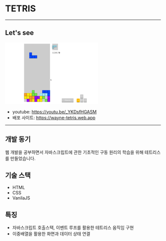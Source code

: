 # TETRIS
***

## Let's see
<img src="/readmeImg.png"  width="300px" height="200px">

* youtube: <https://youtu.be/_YKDsfHGASM>
* 배포 사이트: <https://wayne-tetris.web.app>


***

## 개발 동기
웹 개발을 공부하면서 자바스크립트에 관한 기초적인 구동 원리의 학습을 위해 테트리스를 만들었습니다.

## 기술 스택

- HTML
- CSS
- VanilaJS


## 특징
- 자바스크립트 호출스택, 이벤트 루프를 활용한 테트리스 움직임 구현
- 이중배열을 활용한 화면과 데이터 상태 연결

